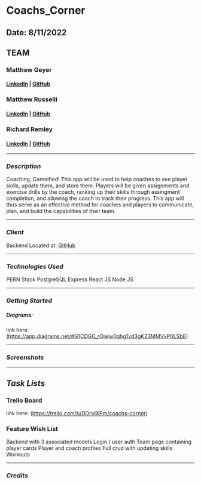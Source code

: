 # Coachs_Corner

## Date: 8/11/2022

## TEAM

### Matthew Geyer

#### [LinkedIn](https://www.linkedin.com/in/matthew-geyer-174644170/) | [GitHub](https://github.com/mattrichor)

### Matthew Russelli

#### [LinkedIn](https://www.linkedin.com/in/matthewrusselli/) | [GitHub](https://github.com/MattRusselli)

### Richard Remley

#### [LinkedIn](https://www.linkedin.com/in/richardjremley/) | [GitHub](https://github.com/American-Cossack)

---

### **_Description_**

Coaching, Gameified! This app will be used to help coaches to see player skills, update them, and store them. Players will be given assignments and exercise drills by the coach, ranking up their skills through assingment completion, and allowing the coach to track their progress. This app will thus serve as an effective method for coaches and players to communicate, plan, and build the capabilities of their team.

---

### **_Client_**

Backend Located at: [GitHub](https://github.com/mattrichor/Coachs_Corner_backend)

---

### **_Technologies Used_**

PERN Stack
PostgreSQL
Express
React JS
Node JS

---

### **_Getting Started_**

##### Diagrams:

link here: (https://app.diagrams.net/#G1CDG0_rOiww0qhg1vd3gKZ3MMVxP0LSbE)

---

### **_Screenshots_**

---

## **_Task Lists_**

### Trello Board

link here: (https://trello.com/b/DOrvIXPm/coachs-corner)

### Feature Wish List

Backend with 3 associated models
Login / user auth
Team page containing player cards
Player and coach profiles
Full crud with updating skills
Workouts

---

### **_Credits_**
